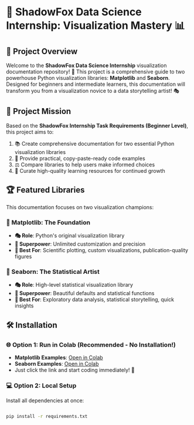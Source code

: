 # 🚀 ShadowFox Data Science Internship: Visualization Mastery 📊

## 🌟 Project Overview
Welcome to the **ShadowFox Data Science Internship** visualization documentation repository! 🎨 This project is a comprehensive guide to two powerhouse Python visualization libraries: **Matplotlib** and **Seaborn**. Designed for beginners and intermediate learners, this documentation will transform you from a visualization novice to a data storytelling artist! 🎭

## 🎯 Project Mission
Based on the **ShadowFox Internship Task Requirements (Beginner Level)**, this project aims to:
1. 📚 Create comprehensive documentation for two essential Python visualization libraries
2. 🎨 Provide practical, copy-paste-ready code examples
3. ⚖️ Compare libraries to help users make informed choices
4. 🚀 Curate high-quality learning resources for continued growth

## 🏆 Featured Libraries
This documentation focuses on two visualization champions:

### 🐍 Matplotlib: The Foundation
- **🎭 Role**: Python's original visualization library
- **🔧 Superpower**: Unlimited customization and precision
- **🎯 Best For**: Scientific plotting, custom visualizations, publication-quality figures

### 🦚 Seaborn: The Statistical Artist
- **🎭 Role**: High-level statistical visualization library
- **🔧 Superpower**: Beautiful defaults and statistical functions
- **🎯 Best For**: Exploratory data analysis, statistical storytelling, quick insights

## 🛠️ Installation

### 🌐 Option 1: Run in Colab (Recommended - No Installation!)
- **Matplotlib Examples**: [Open in Colab](https://colab.research.google.com/drive/1_phbaeXpiDpD8TH0HzxBDrOQarQCfZgA?usp=sharing)
- **Seaborn Examples**: [Open in Colab](https://colab.research.google.com/drive/1_0b0MgIv9SZW5o09Qi2pB_1G11rUKteD?usp=sharing)
- Just click the link and start coding immediately! 🚀

### 💻 Option 2: Local Setup
Install all dependencies at once:
```bash

pip install -r requirements.txt
